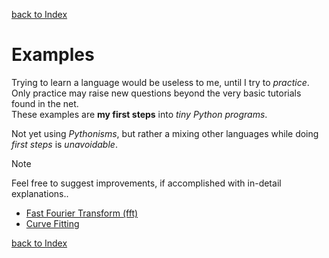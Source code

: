 [back to Index](../README.md)

# Examples

Trying to learn a language would be useless to me, until I try to *practice*.  
Only practice may raise new questions beyond the very basic tutorials found in the net.  
These examples are **my first steps** into *tiny Python programs*. 

Not yet using *Pythonisms*, but rather a mixing other languages while doing *first steps* is *unavoidable*.

> [!NOTE]
> Feel free to suggest improvements, if accomplished with in-detail explanations..


* [Fast Fourier Transform \(fft\)](FastFourierTransform.md)
* [Curve Fitting](CurveFitting.md)

[back to Index](../README.md)

